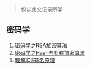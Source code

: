 > 仅以此文记录所学

## 密码学

1. [密码学之RSA加密算法](https://juejin.im/post/5da19510f265da5b7a754840)
2. [密码学之Hash与对称加密算法](https://juejin.im/post/5dad86796fb9a04e3559870e)
3. [理解iOS签名原理](https://juejin.im/post/5db1a7366fb9a02025668bcd)
